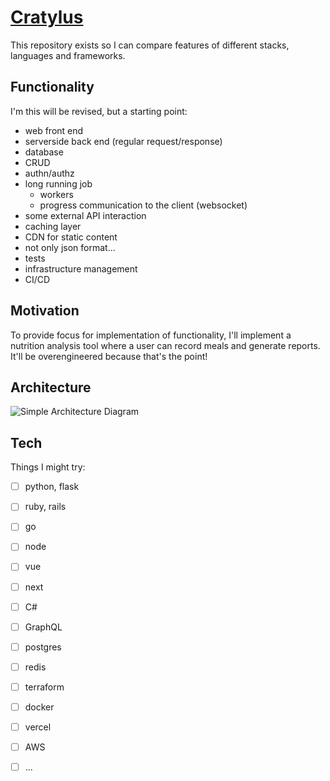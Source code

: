 # [Cratylus](https://en.wikipedia.org/wiki/Cratylus_(dialogue))

This repository exists so I can compare features of different stacks, languages and frameworks.

## Functionality

I'm this will be revised, but a starting point:

* web front end
* serverside back end (regular request/response)
* database
* CRUD
* authn/authz
* long running job
  * workers
  * progress communication to the client (websocket)
* some external API interaction
* caching layer
* CDN for static content
* not only json format...
* tests
* infrastructure management
* CI/CD

## Motivation

To provide focus for implementation of functionality, I'll implement a nutrition analysis tool where
a user can record meals and generate reports. It'll be overengineered because that's the point!

## Architecture

![Simple Architecture Diagram](simple_architecture.HEIC)

## Tech

Things I might try:

- [ ] python, flask
- [ ] ruby, rails
- [ ] go
- [ ] node
- [ ] vue
- [ ] next
- [ ] C#
- [ ] GraphQL
- [ ] postgres
- [ ] redis
- [ ] terraform
- [ ] docker
- [ ] vercel
- [ ] AWS
- [ ] ...

